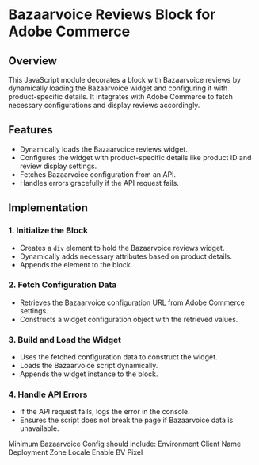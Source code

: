 # Bazaarvoice Reviews Block for Adobe Commerce

## Overview

This JavaScript module decorates a block with Bazaarvoice reviews by dynamically loading the Bazaarvoice widget and configuring it with product-specific details. It integrates with Adobe Commerce to fetch necessary configurations and display reviews accordingly.

## Features

- Dynamically loads the Bazaarvoice reviews widget.
- Configures the widget with product-specific details like product ID and review display settings.
- Fetches Bazaarvoice configuration from an API.
- Handles errors gracefully if the API request fails.

## Implementation

### 1. **Initialize the Block**

- Creates a `div` element to hold the Bazaarvoice reviews widget.
- Dynamically adds necessary attributes based on product details.
- Appends the element to the block.

### 2. **Fetch Configuration Data**

- Retrieves the Bazaarvoice configuration URL from Adobe Commerce settings.
- Constructs a widget configuration object with the retrieved values.

### 3. **Build and Load the Widget**

- Uses the fetched configuration data to construct the widget.
- Loads the Bazaarvoice script dynamically.
- Appends the widget instance to the block.

### 4. **Handle API Errors**

- If the API request fails, logs the error in the console.
- Ensures the script does not break the page if Bazaarvoice data is unavailable.


Minimum Bazaarvoice Config should include:
Environment
Client Name ​
Deployment Zone
Locale
Enable BV Pixel